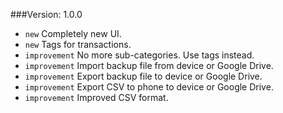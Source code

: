 ###Version: 1.0.0
- ```new``` Completely new UI.
- ```new``` Tags for transactions.
- ```improvement``` No more sub-categories. Use tags instead.
- ```improvement``` Import backup file from device or Google Drive.
- ```improvement``` Export backup file to device or Google Drive.
- ```improvement``` Export CSV to phone to device or Google Drive.
- ```improvement``` Improved CSV format.